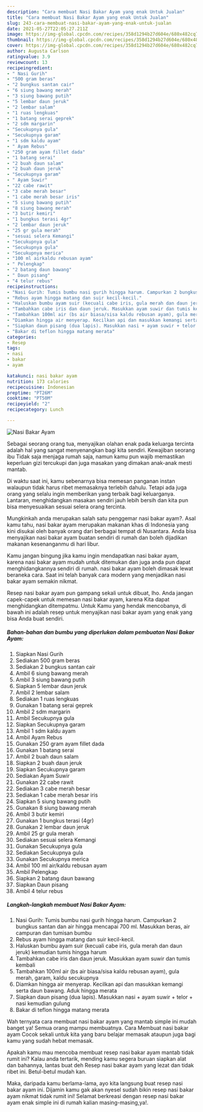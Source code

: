 ```yaml
---
description: "Cara membuat Nasi Bakar Ayam yang enak Untuk Jualan"
title: "Cara membuat Nasi Bakar Ayam yang enak Untuk Jualan"
slug: 243-cara-membuat-nasi-bakar-ayam-yang-enak-untuk-jualan
date: 2021-05-27T22:05:27.211Z
image: https://img-global.cpcdn.com/recipes/358d1294b27d604e/680x482cq70/nasi-bakar-ayam-foto-resep-utama.jpg
thumbnail: https://img-global.cpcdn.com/recipes/358d1294b27d604e/680x482cq70/nasi-bakar-ayam-foto-resep-utama.jpg
cover: https://img-global.cpcdn.com/recipes/358d1294b27d604e/680x482cq70/nasi-bakar-ayam-foto-resep-utama.jpg
author: Augusta Carlson
ratingvalue: 3.9
reviewcount: 13
recipeingredient:
- " Nasi Gurih"
- "500 gram beras"
- "2 bungkus santan cair"
- "6 siung bawang merah"
- "3 siung bawang putih"
- "5 lembar daun jeruk"
- "2 lembar salam"
- "1 ruas lengkuas"
- "1 batang serai geprek"
- "2 sdm margarin"
- "Secukupnya gula"
- "Secukupnya garam"
- "1 sdm kaldu ayam"
- " Ayam Rebus"
- "250 gram ayam fillet dada"
- "1 batang serai"
- "2 buah daun salam"
- "2 buah daun jeruk"
- "Secukupnya garam"
- " Ayam Suwir"
- "22 cabe rawit"
- "3 cabe merah besar"
- "1 cabe merah besar iris"
- "5 siung bawang putih"
- "8 siung bawang merah"
- "3 butir kemiri"
- "1 bungkus terasi 4gr"
- "2 lembar daun jeruk"
- "25 gr gula merah"
- "sesuai selera Kemangi"
- "Secukupnya gula"
- "Secukupnya gula"
- "Secukupnya merica"
- "100 ml airkaldu rebusan ayam"
- " Pelengkap"
- "2 batang daun bawang"
- " Daun pisang"
- "4 telur rebus"
recipeinstructions:
- "Nasi Gurih: Tumis bumbu nasi gurih hingga harum. Campurkan 2 bungkus santan dan air hingga mencapai 700 ml. Masukkan beras, air campuran dan tumisan bumbu"
- "Rebus ayam hingga matang dan suir kecil-kecil."
- "Haluskan bumbu ayam suir (kecuali cabe iris, gula merah dan daun jeruk) kemudian tumis hingga harum"
- "Tambahkan cabe iris dan daun jeruk. Masukkan ayam suwir dan tumis kembali"
- "Tambahkan 100ml air (bs air biasa/sisa kaldu rebusan ayam), gula merah, garam, kaldu secukupnya"
- "Diamkan hingga air menyerap. Kecilkan api dan masukkan kemangi serta daun bawang. Aduk hingga merata"
- "Siapkan daun pisang (dua lapis). Masukkan nasi + ayam suwir + telor + nasi kemudian gulung"
- "Bakar di teflon hingga matang merata"
categories:
- Resep
tags:
- nasi
- bakar
- ayam

katakunci: nasi bakar ayam 
nutrition: 173 calories
recipecuisine: Indonesian
preptime: "PT26M"
cooktime: "PT50M"
recipeyield: "2"
recipecategory: Lunch

---
```



![Nasi Bakar Ayam](https://img-global.cpcdn.com/recipes/358d1294b27d604e/680x482cq70/nasi-bakar-ayam-foto-resep-utama.jpg)

Sebagai seorang orang tua, menyajikan olahan enak pada keluarga tercinta adalah hal yang sangat menyenangkan bagi kita sendiri. Kewajiban seorang ibu Tidak saja menjaga rumah saja, namun kamu pun wajib memastikan keperluan gizi tercukupi dan juga masakan yang dimakan anak-anak mesti mantab.

Di waktu  saat ini, kamu sebenarnya bisa memesan panganan instan walaupun tidak harus ribet memasaknya terlebih dahulu. Tetapi ada juga orang yang selalu ingin memberikan yang terbaik bagi keluarganya. Lantaran, menghidangkan masakan sendiri jauh lebih bersih dan kita pun bisa menyesuaikan sesuai selera orang tercinta. 



Mungkinkah anda merupakan salah satu penggemar nasi bakar ayam?. Asal kamu tahu, nasi bakar ayam merupakan makanan khas di Indonesia yang kini disukai oleh banyak orang dari berbagai tempat di Nusantara. Anda bisa menyajikan nasi bakar ayam buatan sendiri di rumah dan boleh dijadikan makanan kesenanganmu di hari libur.

Kamu jangan bingung jika kamu ingin mendapatkan nasi bakar ayam, karena nasi bakar ayam mudah untuk ditemukan dan juga anda pun dapat menghidangkannya sendiri di rumah. nasi bakar ayam boleh dimasak lewat beraneka cara. Saat ini telah banyak cara modern yang menjadikan nasi bakar ayam semakin nikmat.

Resep nasi bakar ayam pun gampang sekali untuk dibuat, lho. Anda jangan capek-capek untuk memesan nasi bakar ayam, karena Kita dapat menghidangkan ditempatmu. Untuk Kamu yang hendak mencobanya, di bawah ini adalah resep untuk menyajikan nasi bakar ayam yang enak yang bisa Anda buat sendiri.

<!--inarticleads1-->

##### Bahan-bahan dan bumbu yang diperlukan dalam pembuatan Nasi Bakar Ayam:

1. Siapkan  Nasi Gurih
1. Sediakan 500 gram beras
1. Sediakan 2 bungkus santan cair
1. Ambil 6 siung bawang merah
1. Ambil 3 siung bawang putih
1. Siapkan 5 lembar daun jeruk
1. Ambil 2 lembar salam
1. Sediakan 1 ruas lengkuas
1. Gunakan 1 batang serai geprek
1. Ambil 2 sdm margarin
1. Ambil Secukupnya gula
1. Siapkan Secukupnya garam
1. Ambil 1 sdm kaldu ayam
1. Ambil  Ayam Rebus
1. Gunakan 250 gram ayam fillet dada
1. Gunakan 1 batang serai
1. Ambil 2 buah daun salam
1. Siapkan 2 buah daun jeruk
1. Siapkan Secukupnya garam
1. Sediakan  Ayam Suwir
1. Gunakan 22 cabe rawit
1. Sediakan 3 cabe merah besar
1. Sediakan 1 cabe merah besar iris
1. Siapkan 5 siung bawang putih
1. Gunakan 8 siung bawang merah
1. Ambil 3 butir kemiri
1. Gunakan 1 bungkus terasi (4gr)
1. Gunakan 2 lembar daun jeruk
1. Ambil 25 gr gula merah
1. Sediakan sesuai selera Kemangi
1. Gunakan Secukupnya gula
1. Sediakan Secukupnya gula
1. Gunakan Secukupnya merica
1. Ambil 100 ml air/kaldu rebusan ayam
1. Ambil  Pelengkap
1. Siapkan 2 batang daun bawang
1. Siapkan  Daun pisang
1. Ambil 4 telur rebus




<!--inarticleads2-->

##### Langkah-langkah membuat Nasi Bakar Ayam:

1. Nasi Gurih: Tumis bumbu nasi gurih hingga harum. Campurkan 2 bungkus santan dan air hingga mencapai 700 ml. Masukkan beras, air campuran dan tumisan bumbu
1. Rebus ayam hingga matang dan suir kecil-kecil.
1. Haluskan bumbu ayam suir (kecuali cabe iris, gula merah dan daun jeruk) kemudian tumis hingga harum
1. Tambahkan cabe iris dan daun jeruk. Masukkan ayam suwir dan tumis kembali
1. Tambahkan 100ml air (bs air biasa/sisa kaldu rebusan ayam), gula merah, garam, kaldu secukupnya
1. Diamkan hingga air menyerap. Kecilkan api dan masukkan kemangi serta daun bawang. Aduk hingga merata
1. Siapkan daun pisang (dua lapis). Masukkan nasi + ayam suwir + telor + nasi kemudian gulung
1. Bakar di teflon hingga matang merata




Wah ternyata cara membuat nasi bakar ayam yang mantab simple ini mudah banget ya! Semua orang mampu membuatnya. Cara Membuat nasi bakar ayam Cocok sekali untuk kita yang baru belajar memasak ataupun juga bagi kamu yang sudah hebat memasak.

Apakah kamu mau mencoba membuat resep nasi bakar ayam mantab tidak rumit ini? Kalau anda tertarik, mending kamu segera buruan siapkan alat dan bahannya, lantas buat deh Resep nasi bakar ayam yang lezat dan tidak ribet ini. Betul-betul mudah kan. 

Maka, daripada kamu berlama-lama, ayo kita langsung buat resep nasi bakar ayam ini. Dijamin kamu gak akan nyesel sudah bikin resep nasi bakar ayam nikmat tidak rumit ini! Selamat berkreasi dengan resep nasi bakar ayam enak simple ini di rumah kalian masing-masing,ya!.


